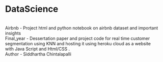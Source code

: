 # DataScience
<br>
Airbnb - Project html and python notebook on airbnb dataset and important insights
<br>
Final_year - Dessertation paper and project code for real time customer segmentation using KNN and hosting it using heroku cloud as a website with Java Script and Html/CSS .
<br>
Author - Siddhartha Chintalapalli